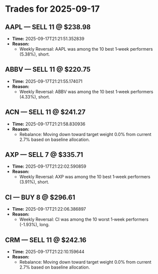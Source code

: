 # Trades for 2025-09-17

## AAPL — SELL 11 @ $238.98
- **Time:** 2025-09-17T21:21:51.352839
- **Reason:**
  - Weekly Reversal: AAPL was among the 10 best 1‑week performers (5.38%), short.

## ABBV — SELL 11 @ $220.75
- **Time:** 2025-09-17T21:21:55.174071
- **Reason:**
  - Weekly Reversal: ABBV was among the 10 best 1‑week performers (4.33%), short.

## ACN — SELL 11 @ $241.27
- **Time:** 2025-09-17T21:21:58.830936
- **Reason:**
  - Rebalance: Moving down toward target weight 0.0% from current 2.7% based on baseline allocation.

## AXP — SELL 7 @ $335.71
- **Time:** 2025-09-17T21:22:02.590859
- **Reason:**
  - Weekly Reversal: AXP was among the 10 best 1‑week performers (3.91%), short.

## CI — BUY 8 @ $296.61
- **Time:** 2025-09-17T21:22:06.386897
- **Reason:**
  - Weekly Reversal: CI was among the 10 worst 1‑week performers (-1.93%), long.

## CRM — SELL 11 @ $242.16
- **Time:** 2025-09-17T21:22:10.159644
- **Reason:**
  - Rebalance: Moving down toward target weight 0.0% from current 2.7% based on baseline allocation.

